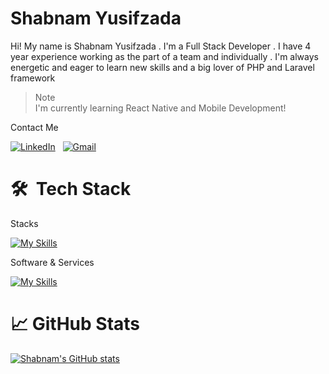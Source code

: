 # Shabnam Yusifzada

Hi! My name is Shabnam Yusifzada . I'm a Full Stack Developer . I have 4 year experience working as
the part of a team and individually . I'm always energetic and eager to learn new skills and a big lover of
PHP and Laravel framework

> Note  
> I'm currently learning React Native and Mobile Development!

Contact Me

<a href="https://www.linkedin.com/in/shabnamyusifzada" target="_blank"><img src="https://img.shields.io/badge/linkedin-%230077B5.svg?&style=for-the-badge&logo=linkedin&logoColor=white" alt="LinkedIn" /></a>&nbsp;&nbsp;
<a href="mailto:yusifzade.shebnem@gmail.com" target="_blank"><img src="https://img.shields.io/badge/gmail-%23D14836.svg?&style=for-the-badge&logo=gmail&logoColor=white" alt="Gmail"/></a>&nbsp;&nbsp;

# 🛠 &nbsp;Tech Stack

Stacks

[![My Skills](https://skillicons.dev/icons?i=php,laravel,mysql,postgres,js,react,jquery,html,css,bootstrap&theme=light)](https://skillicons.dev)

Software & Services

[![My Skills](https://skillicons.dev/icons?i=git,postman,linux,docker,redis,rabbitmq,cloudflare,firebase,stackoverflow,figma,idea&theme=light)](https://skillicons.dev)

# 📈 GitHub Stats

[![Shabnam's GitHub stats](https://github-readme-stats.vercel.app/api?username=shabnamyusifzada&count_private=true&show_icons=true&theme=light)](https://github.com/anuraghazra/github-readme-stats)
